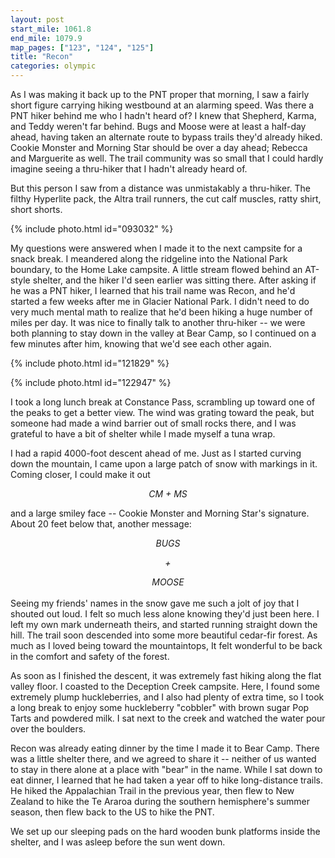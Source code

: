 ```yaml
---
layout: post
start_mile: 1061.8
end_mile: 1079.9
map_pages: ["123", "124", "125"]
title: "Recon"
categories: olympic
---
```


As I was making it back up to the PNT proper that morning, I saw a fairly short
figure carrying hiking westbound at an alarming speed. Was there a PNT hiker
behind me who I hadn't heard of? I knew that Shepherd, Karma, and Teddy weren't
far behind. Bugs and Moose were at least a half-day ahead, having taken an
alternate route to bypass trails they'd already hiked. Cookie Monster and
Morning Star should be over a day ahead; Rebecca and Marguerite as well. The
trail community was so small that I could hardly imagine seeing a thru-hiker
that I hadn't already heard of.

But this person I saw from a distance was unmistakably a thru-hiker. The filthy
Hyperlite pack, the Altra trail runners, the cut calf muscles, ratty shirt,
short shorts.

{% include photo.html id="093032" %}

My questions were answered when I made it to the next campsite for a snack
break. I meandered along the ridgeline into the National Park boundary, to the
Home Lake campsite. A little stream flowed behind an AT-style shelter, and the
hiker I'd seen earlier was sitting there. After asking if he was a PNT hiker, I
learned that his trail name was Recon, and he'd started a few weeks after me in
Glacier National Park. I didn't need to do very much mental math to realize that
he'd been hiking a huge number of miles per day. It was nice to finally talk to
another thru-hiker -- we were both planning to stay down in the valley at Bear
Camp, so I continued on a few minutes after him, knowing that we'd see each
other again.

{% include photo.html id="121829" %}

{% include photo.html id="122947" %}

I took a long lunch break at Constance Pass, scrambling up toward one of the
peaks to get a better view. The wind was grating toward the peak, but someone
had made a wind barrier out of small rocks there, and I was grateful to have a
bit of shelter while I made myself a tuna wrap.

I had a rapid 4000-foot descent ahead of me. Just as I started curving down the
mountain, I came upon a large patch of snow with markings in it. Coming closer,
I could make it out

<p style="text-align: center;"><i>CM + MS</i></p>

and a large smiley face -- Cookie Monster and Morning Star's signature. About 20
feet below that, another message:
<p style="text-align: center; margin-bottom: 0px;"><i>BUGS</i></p>
<p style="text-align: center; margin-bottom: 0px;"><i>+</i></p>
<p style="text-align: center; margin-bottom: 0px;"><i>MOOSE</i></p>
<br>
Seeing my friends' names in the snow gave me such a jolt of joy that I shouted
out loud. I felt so much less alone knowing they'd just been here. I left my own
mark underneath theirs, and started running straight down the hill. The trail
soon descended into some more beautiful cedar-fir forest. As much as I loved
being toward the mountaintops, It felt wonderful to be back in the comfort and
safety of the forest.

As soon as I finished the descent, it was extremely fast hiking along the flat
valley floor. I coasted to the Deception Creek campsite. Here, I found some
extremely plump huckleberries, and I also had plenty of extra time, so I took a
long break to enjoy some huckleberry "cobbler" with brown sugar Pop Tarts and
powdered milk. I sat next to the creek and watched the water pour over the
boulders.

Recon was already eating dinner by the time I made it to Bear Camp. There was a
little shelter there, and we agreed to share it -- neither of us wanted to stay
in there alone at a place with "bear" in the name. While I sat down to eat
dinner, I learned that he had taken a year off to hike long-distance trails. He
hiked the Appalachian Trail in the previous year, then flew to New Zealand to
hike the Te Araroa during the southern hemisphere's summer season, then flew
back to the US to hike the PNT.

We set up our sleeping pads on the hard wooden bunk platforms inside the
shelter, and I was asleep before the sun went down.
